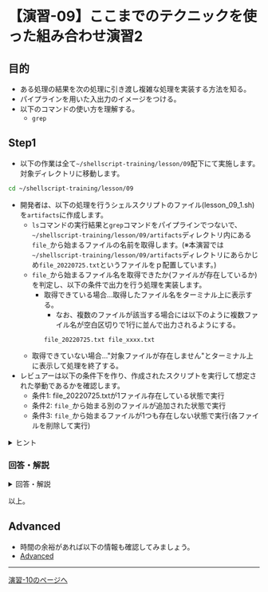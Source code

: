 # 【演習-09】ここまでのテクニックを使った組み合わせ演習2

## 目的

- ある処理の結果を次の処理に引き渡し複雑な処理を実装する方法を知る。
- パイプラインを用いた入出力のイメージをつける。
- 以下のコマンドの使い方を理解する。
    - `grep`

## Step1

- 以下の作業は全て`~/shellscript-training/lesson/09`配下にて実施します。対象ディレクトリに移動します。

```bash
cd ~/shellscript-training/lesson/09
```

- 開発者は、以下の処理を行うシェルスクリプトのファイル(lesson_09_1.sh)を`artifacts`に作成します。  
    - `ls`コマンドの実行結果と`grep`コマンドをパイプラインでつないで、`~/shellscript-training/lesson/09/artifacts`ディレクトリ内にある`file_`から始まるファイルの名前を取得します。(※本演習では`~/shellscript-training/lesson/09/artifacts`ディレクトリにあらかじめ`file_20220725.txt`というファイルをｐ配置しています。)
    - `file_`から始まるファイル名を取得できたか(ファイルが存在しているか)を判定し、以下の条件で出力を行う処理を実装します。
        - 取得できている場合…取得したファイル名をターミナル上に表示する。
            - なお、複数のファイルが該当する場合には以下のように複数ファイル名が空白区切りで1行に並んで出力されるようにする。
            ```
            file_20220725.txt file_xxxx.txt
            ```
    - 取得できていない場合…"対象ファイルが存在しません"とターミナル上に表示して処理を終了する。
- レビュアーは以下の条件下を作り、作成されたスクリプトを実行して想定された挙動であるかを確認します。
    - 条件1: file_20220725.txtが1ファイル存在している状態で実行
    - 条件2: `file_`から始まる別のファイルが追加された状態で実行
    - 条件3: `file_`から始まるファイルが1つも存在しない状態で実行(各ファイルを削除して実行)

<details>
<summary>ヒント</summary>
<div>

- `ls`コマンドは対象のディレクトリを引数に指定することで該当ディレクトリ配下に含まれるファイル一覧を標準出力します。
- `grep`コマンドは標準入力からの情報を受け取り、引数で指定されたキーワードで絞り込みを行います。
- 絞り込んだ結果を変数に格納し、その変数の内容をif、[]の条件式で評価することで処理を仕分けることができます。

</div>
</details>


### 回答・解説

<details>
<summary>回答・解説</summary>
<div>

- 以下の内容でlesson_09_1.shを作成します。

```bash
#!/bin/bash

filename=`ls ~/shellscript-training/lesson/09/artifacts | grep file_`
if [ -z "${filename}"  ] ; then
  echo "対象ファイルが存在しません"
  exit 1
else
  echo $filename
fi
```

- filenameというシェル変数に、lsコマンド、grepコマンド実行結果の標準出力内容を格納しています。
- lsコマンドとgrepコマンドは`|`を使用することでlsの標準出力結果をgrepの標準入力に引き渡し絞り込み処理を行っています。
- -zによる評価を利用することで、filenameのシェル変数の文字列の長さがゼロかどうかを判定して処理を実行しています。
    - この時、`""`ダブルクォーテーションで変数を囲わずに単純に`${filename}`と記載した場合、`file_`から始まる文字列が複数件存在すると、`${filename}`の展開結果が「`file_20220725.txt file_xxxx.txt`」のように空白区切りの内容となります。
    - そのため、[]の中で展開された結果としては`[ -z file_20220725.txt file_xxxx.txt ]`となり条件式指定の表記が不正な形式となります。
    - 実行した際に`binary operator expected`といったキーワードのエラーメッセージが出た場合には上記が原因と考えられます。

</div>
</details>

以上。

## Advanced

- 時間の余裕があれば以下の情報も確認してみましょう。
- [Advanced](./advanced.md)

---

[演習-10のページへ](../10/basic.md)